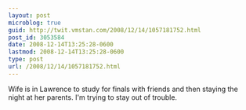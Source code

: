 ```yaml
---
layout: post
microblog: true
guid: http://twit.vmstan.com/2008/12/14/1057181752.html
post_id: 3053584
date: 2008-12-14T13:25:28-0600
lastmod: 2008-12-14T13:25:28-0600
type: post
url: /2008/12/14/1057181752.html
---
```

Wife is in Lawrence to study for finals with friends and then staying the night at her parents. I'm trying to stay out of trouble.
